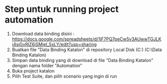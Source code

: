 # Step untuk running project automation

1. Download data binding disini : https://docs.google.com/spreadsheets/d/1jF7PQ7peCw5v3AUwwTGJLKi4siGvRlZ6iSMjeI_5xLY/edit?usp=sharing
2. Buatkan file "Data Binding Katalon" di repository Local Disk (C:) (C:\Data Binding Katalon)
3. Simpan data binding yang di download di file "Data Binding Katalon" dengan nama folder "Automation"
4. Buka project katalon
5. Pilih Test Suite, dan pilih scenario yang ingin di run
